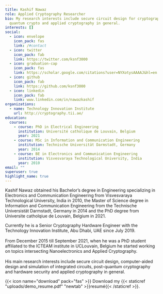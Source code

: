 ```yaml
---
title: Kashif Nawaz
role: Applied Cryptography Researcher
bio: My research interests include secure circuit design for cryptography, post
  quantum crypto and applied cryptography in general.
interests: []
social:
  - icon: envelope
    icon_pack: fas
    link: /#contact
  - icon: twitter
    icon_pack: fab
    link: https://twitter.com/ksnf3000
  - icon: graduation-cap
    icon_pack: fas
    link: https://scholar.google.com/citations?user=NYXotysAAAAJ&hl=en
  - icon: github
    icon_pack: fab
    link: https://github.com/ksnf3000
  - icon: linkedin
    icon_pack: fab
    link: www.linkedin.com/in/nawazkashif
organizations:
  - name: Technology Innovation Institute
    url: http://cryptography.tii.ae/
education:
  courses:
    - course: PhD in Electrical Engineering
      institution: Université catholique de Louvain, Belgium
      year: 2021
    - course: MSc in Information and Communication Engineering
      institution: Technische Universität Darmstadt, Germany
      year: 2014
    - course: BE in Electronics and Communication Engineering
      institution: Visvesvaraya Technological University, India
      year: 2010
email: ""
superuser: true
highlight_name: true
---
```

Kashif Nawaz obtained his Bachelor’s degree in Engineering specializing in Electronics and Communication Engineering from Visvesvaraya Technological University, India in 2010, the Master of Science degree in Information and Communication Engineering from the Technische Universistät Darmstadt, Germany in 2014 and the PhD degree from Universite catholqiue de Louvain, Belgium in 2021.

Currently he is a Senior Cryptography Hardware Engineer with the Technology Innovation Institute, Abu Dhabi, UAE since July 2019.\
\
From December 2015 till September 2021, when he was a PhD student affiliated to the ICTEAM institute in UCLouvain, Belgium he started working on topics intersecting Nanoelectronics and Applied Cryptography. \
\
His main research interests include secure circuit design, computer-aided design and simulation of integrated circuits, post-quantum cryptography and hardware security and applied cryptography in general.

{{< icon name="download" pack="fas" >}} Download my {{< staticref "uploads/demo_resume.pdf" "newtab" >}}resumé{{< /staticref >}}.